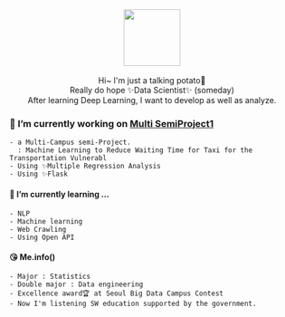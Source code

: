 <div align="center">
  <img src=https://user-images.githubusercontent.com/55777595/159695744-a0afe736-67f9-40bd-b20c-fe27dd28a5ff.gif width="100" height="100"/>
  <br><br>
  Hi~ I'm just a talking potato🥔 <br>
  Really do hope ✨Data Scientist✨ (someday) <br>
  After learning Deep Learning, I want to develop as well as analyze.
</div>

### 🔭 I’m currently working on [Multi SemiProject1](https://github.com/berrymix13/Multi_SemiProject1)
    - a Multi-Campus semi-Project. 
      : Machine Learning to Reduce Waiting Time for Taxi for the Transportation Vulnerabl
    - Using ✨Multiple Regression Analysis
    - Using ✨Flask 

  #### 🌱 I’m currently learning ...
    - NLP
    - Machine learning
    - Web Crawling
    - Using Open API

  #### 😘 Me.info()
    - Major : Statistics
    - Double major : Data engineering
    - Excellence award🏆 at Seoul Big Data Campus Contest 
    - Now I'm listening SW education supported by the government.




<!--
**berrymix13/berrymix13** is a ✨ _special_ ✨ repository because its `README.md` (this file) appears on your GitHub profile.

Here are some ideas to get you started:

- 🔭 I’m currently working on ...
- 🌱 I’m currently learning ...
- 👯 I’m looking to collaborate on ...
- 🤔 I’m looking for help with ...
- 💬 Ask me about ...
- 📫 How to reach me: ...
- 😄 Pronouns: ...
- ⚡ Fun fact: ...
-->
